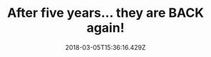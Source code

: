 ---
campaign-uuid: "c-556c2f08-0f38-4612-8e15-8df7b6cff8e6"
type: "Preview"
category: "Tickets"
date: "2018-03-05T15:36:16.429Z"
end-date: "2018-05-31T23:59:00.000Z"
disable-form: false
is_promoted: false
has_entry_page: false
title: "After five years... they are BACK again!"
competition-description: "<p>\"There is no stopping us” and here they come again!\
  \ The veteran British rockers, The Rolling Stones! have just announced their European\
  \ Tour and they will perform at home in May and June for two concerts in London\
  \ as well as gigs in Manchester, Edinburgh, and Cardiff! It would be the band’s\
  \ first UK gigs in five years!</p> \r\n<p>What are you waiting for? Tickets are\
  \ on sale now! Hurry up before they are sold out!</p>"
banner-img: "https://assets.expresslyapp.com/asset-cd081bf0-5d79-40c0-99af-5a5c2fa03e10.jpg"
logo-left-href: "https://www.tickx.co.uk/"
logo-left-image: "https://assets.expresslyapp.com/80c167db-20f6-48c0-b3af-cacfe885e812-thumb.png"
logo-left-title: "tickx"
has-winner: false
---